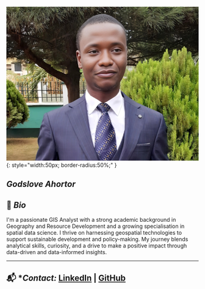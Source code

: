 ![My profile photo](images/profile_pic.jpeg){: style="width:50px; border-radius:50%;" }
## *Godslove Ahortor*
## 👋 *Bio*

I'm a passionate GIS Analyst with a strong academic background in Geography and Resource Development and a growing specialisation in spatial data science. I thrive on harnessing geospatial technologies to support sustainable development and policy-making. My journey blends analytical skills, curiosity, and a drive to make a positive impact through data-driven and data-informed insights.

---
## 📬 **Contact:* [LinkedIn](https://www.linkedin.com/in/godslove-ahortor-5b9b88296) | [GitHub](https://github.com/gekahortor)
